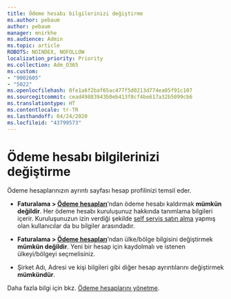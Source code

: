 ```yaml
---
title: Ödeme hesabı bilgilerinizi değiştirme
ms.author: pebaum
author: pebaum
manager: mnirkhe
ms.audience: Admin
ms.topic: article
ROBOTS: NOINDEX, NOFOLLOW
localization_priority: Priority
ms.collection: Adm_O365
ms.custom:
- "9002605"
- "5022"
ms.openlocfilehash: 0fe1a6f2baf65ac477f5d0213d774ea05f91c107
ms.sourcegitcommit: cead49883943b0eb413f8cf4be617a32b5099cb6
ms.translationtype: HT
ms.contentlocale: tr-TR
ms.lasthandoff: 04/24/2020
ms.locfileid: "43799573"
---
```

# <a name="change-billing-account-information"></a>Ödeme hesabı bilgilerinizi değiştirme

Ödeme hesaplarınızın ayrıntı sayfası hesap profilinizi temsil eder.

- **Faturalama > [Ödeme hesapları](https://go.microsoft.com/fwlink/p/?linkid=2084771)**’ndan ödeme hesabı kaldırmak **mümkün değildir**. Her ödeme hesabı kuruluşunuz hakkında tanımlama bilgileri içerir. Kuruluşunuzun izin verdiği şekilde [self servis satın alma](https://docs.microsoft.com/microsoft-365/commerce/subscriptions/manage-self-service-purchases-admins) yapmış olan kullanıcılar da bu bilgiler arasındadır. 

- **Faturalama > [Ödeme hesapları](https://go.microsoft.com/fwlink/p/?linkid=2084771)**’ndan ülke/bölge bilgisini değiştirmek **mümkün değildir**. Yeni bir hesap için kaydolmalı ve istenen ülkeyi/bölgeyi seçmelisiniz. 

- Şirket Adı, Adresi ve kişi bilgileri gibi diğer hesap ayrıntılarını değiştirmek **mümkündür**. 

Daha fazla bilgi için bkz. [Ödeme hesaplarını yönetme](https://docs.microsoft.com/microsoft-365/commerce/manage-billing-accounts). 
